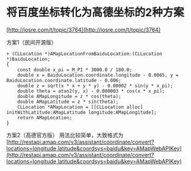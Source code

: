 # 将百度坐标转化为高德坐标的2种方案

[http://iosre.com/t/topic/3764](http://iosre.com/t/topic/3764)

方案1（民间开源版）

```
+ (CLLocation *)AMapLocationFromBaiduLocation:(CLLocation *)BaiduLocation;
{
    const double x_pi = M_PI * 3000.0 / 180.0;
    double x = BaiduLocation.coordinate.longitude - 0.0065, y = BaiduLocation.coordinate.latitude - 0.006;
    double z = sqrt(x * x + y * y) - 0.00002 * sin(y * x_pi);
    double theta = atan2(y, x) - 0.000003 * cos(x * x_pi);
    double AMapLongitude = z * cos(theta);
    double AMapLatitude = z * sin(theta);
    CLLocation *AMapLocation = [[CLLocation alloc] initWithLatitude:AMapLatitude longitude:AMapLongitude];
    return AMapLocation;
}

```

方案2（高德官方版）
用法比较简单，大致格式为
[http://restapi.amap.com/v3/assistant/coordinate/convert?locations=longitude,latitude&coordsys=baidu&key=AMapWebAPIKey](http://restapi.amap.com/v3/assistant/coordinate/convert?locations=longitude,latitude&coordsys=baidu&key=AMapWebAPIKey)